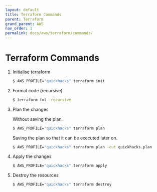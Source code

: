 ```yaml
---
layout: default
title: Terraform Commands
parent: Terraform
grand_parent: AWS
nav_order: 1
permalink: docs/aws/terraform/commands/
---
```


# Terraform Commands

1. Initialise terraform

   ```bash
   $ AWS_PROFILE="quickhacks" terraform init
   ```

1. Format code (recursive)

   ```bash
   $ terraform fmt -recursive
   ```

1. Plan the changes

   Without saving the plan.

   ```bash
   $ AWS_PROFILE="quickhacks" terraform plan
   ```

   Saving the plan so that it can be executed later on.

   ```bash
   $ AWS_PROFILE="quickhacks" terraform plan -out quickhacks.plan
   ```

1. Apply the changes

   ```bash
   $ AWS_PROFILE="quickhacks" terraform apply
   ```

1. Destroy the resources

   ```bash
   $ AWS_PROFILE="quickhacks" terraform destroy
   ```
